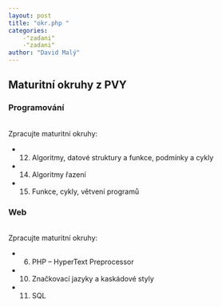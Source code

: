 ```yaml
---
layout: post
title: "okr.php "
categories:
    -"zadani"
    -"zadani"
author: "David Malý"
--- 
```



## Maturitní okruhy z PVY

### Programování
<br>Zpracujte maturitní okruhy:<br>
- 12) Algoritmy, datové struktury a funkce, podmínky a cykly
- 14) Algoritmy řazení
- 15) Funkce, cykly, větvení programů


### Web
<br>Zpracujte maturitní okruhy:<br>
- 6) PHP – HyperText Preprocessor
- 10) Značkovací jazyky a kaskádové styly
- 11) SQL

